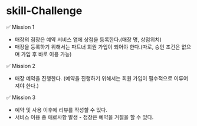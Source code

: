 # skill-Challenge


✅ Mission 1
- 매장의 점장은 예약 서비스 앱에 상점을 등록한다.(매장 명, 상점위치)
- 매장을 등록하기 위해서는 파트너 회원 가입이 되어야 한다.(따로, 승인 조건은 없으며 가입 후 바로 이용 가능)

✅ Mission 2
- 매장 예약을 진행한다. (예약을 진행하기 위해서는 회원 가입이 필수적으로 이루어 져야 한다.)

✅ Mission 3
- 예약 및 사용 이후에 리뷰를 작성할 수 있다.
- 서비스 이용 중 애로사항 발생 - 점장은 예약을 거절을 할 수 있다.

